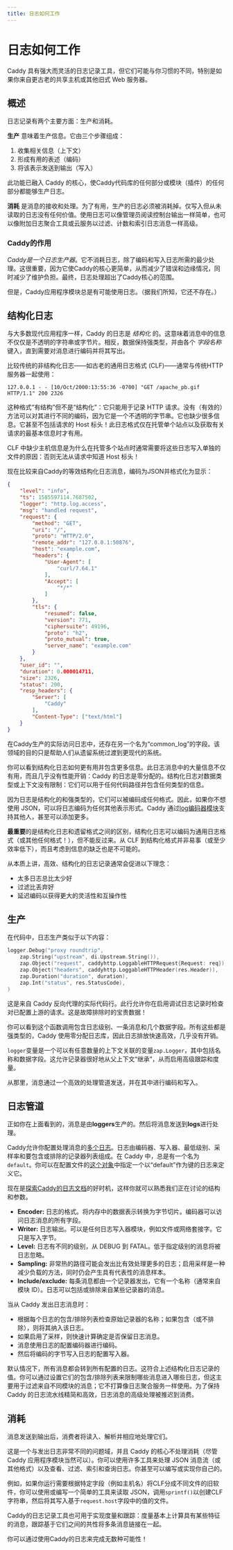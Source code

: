 ```yaml
---
title: 日志如何工作
---
```


日志如何工作
=================

Caddy 具有强大而灵活的日志记录工具，但它们可能与你习惯的不同，特别是如果你来自更古老的共享主机或其他旧式 Web 服务器。

## 概述

日志记录有两个主要方面：生产和消耗。

**生产** 意味着生产信息。它由三个步骤组成：

1. 收集相关信息（上下文）
2. 形成有用的表述（编码）
3. 将该表示发送到输出（写入）

此功能已融入 Caddy 的核心，使Caddy代码库的任何部分或模块（插件）的任何部分都能够生产日志。

**消耗** 是消息的接收和处理。为了有用，生产的日志必须被消耗掉。仅写入但从未读取的日志没有任何价值。使用日志可以像管理员阅读控制台输出一样简单，也可以像附加日志聚合工具或云服务以过滤、计数和索引日志消息一样高级。

### Caddy的作用

_Caddy是一个日志生产器_。它不消耗日志，除了编码和写入日志所需的最少处理。这很重要，因为它使Caddy的核心更简单，从而减少了错误和边缘情况，同时减少了维护负担。最终，日志处理超出了Caddy核心的范围。

但是，Caddy应用程序模块总是有可能使用日志。（据我们所知，它还不存在。）


## 结构化日志

与大多数现代应用程序一样，Caddy 的日志是 _结构化_ 的。这意味着消息中的信息不仅仅是不透明的字符串或字节片。相反，数据保持强类型，并由各个 _字段名称_ 键入，直到需要对消息进行编码并将其写出。

比较传统的非结构化日志——如古老的通用日志格式 (CLF)——通常与传统HTTP服务器一起使用：

```
127.0.0.1 - - [10/Oct/2000:13:55:36 -0700] "GET /apache_pb.gif HTTP/1.1" 200 2326
```

这种格式“有结构”但不是“结构化”：它只能用于记录 HTTP 请求。没有（有效的）方法可以对其进行不同的编码，因为它是一个不透明的字节串。它也缺少很多信息。它甚至不包括请求的 Host 标头！此日志格式仅在托管单个站点以及获取有关请求的最基本信息时才有用。

<aside class="tip">
	CLF 中缺少主机信息是为什么在托管多个站点时通常需要将这些日志写入单独的文件的原因：否则无法从请求中知道 Host 标头！
</aside>

现在比较来自Caddy的等效结构化日志消息，编码为JSON并格式化为显示：

```json
{
	"level": "info",
	"ts": 1585597114.7687502,
	"logger": "http.log.access",
	"msg": "handled request",
	"request": {
		"method": "GET",
		"uri": "/",
		"proto": "HTTP/2.0",
		"remote_addr": "127.0.0.1:50876",
		"host": "example.com",
		"headers": {
			"User-Agent": [
				"curl/7.64.1"
			],
			"Accept": [
				"*/*"
			]
		},
		"tls": {
			"resumed": false,
			"version": 771,
			"ciphersuite": 49196,
			"proto": "h2",
			"proto_mutual": true,
			"server_name": "example.com"
		}
	},
	"user_id": "",
	"duration": 0.000014711,
	"size": 2326,
	"status": 200,
	"resp_headers": {
		"Server": [
			"Caddy"
		],
		"Content-Type": ["text/html"]
	}
}
```

<aside class="tip">
	在Caddy生产的实际访问日志中，还存在另一个名为“common_log”的字段。该领域的目的只是帮助人们从遗留系统过渡到更现代的系统。
</aside>

你可以看到结构化日志如何更有用并包含更多信息。此日志消息中的大量信息不仅有用，而且几乎没有性能开销：Caddy 的日志是零分配的。结构化日志对数据类型或上下文没有限制：它们可以用于任何代码路径并包含任何类型的信息。

因为日志是结构化的和强类型的，它们可以被编码成任何格式。因此，如果你不想使用 JSON，可以将日志编码为任何其他表示形式。Caddy 通过[log编码器模块](/docs/json/logging/logs/encoder/)支持其他人，甚至可以添加更多。

**最重要**的是结构化日志和遗留格式之间的区别，结构化日志可以编码为通用日志格式（或其他任何格式！），但不能反过来。从 CLF 到结构化格式并非易事（或至少效率低下），而且考虑到信息的缺乏也是不可能的。

从本质上讲，高效、结构化的日志记录通常会促进以下理念：

- 太多日志总比太少好
- 过滤比丢弃好
- 延迟编码以获得更大的灵活性和互操作性
 

## 生产

在代码中，日志生产类似于以下内容：

```go
logger.Debug("proxy roundtrip",
	zap.String("upstream", di.Upstream.String()),
	zap.Object("request", caddyhttp.LoggableHTTPRequest{Request: req}),
	zap.Object("headers", caddyhttp.LoggableHTTPHeader(res.Header)),
	zap.Duration("duration", duration),
	zap.Int("status", res.StatusCode),
)
```

<aside class="tip">
	这是来自 Caddy 反向代理的实际代码行。此行允许你在启用调试日志记录时检查对已配置上游的请求。这是故障排除时的宝贵数据！
</aside>

你可以看到这个函数调用包含日志级别、一条消息和几个数据字段。所有这些都是强类型的，Caddy 使用零分配日志库，因此日志排放快速高效，几乎没有开销。

`logger`变量是一个可以有任意数量的上下文关联的变量`zap.Logger`，其中包括名称和数据字段。这允许记录器很好地从父上下文“继承”，从而启用高级跟踪和度量。

从那里，消息通过一个高效的处理管道发送，并在其中进行编码和写入。

## 日志管道

正如你在上面看到的，消息是由**loggers**生产的。然后将消息发送到**logs**进行处理。

Caddy允许你配置处理消息的[多个日志](/docs/json/logging/logs/)。日志由编码器、写入器、最低级别、采样率和要包含或排除的记录器列表组成。在 Caddy 中，总是有一个名为`default`。你可以在配置文件的[这个对象](/docs/json/logging/logs/)中指定一个以“default”作为键的日志来定义它。

<aside class="tip">
	现在是<a href="/docs/json/logging/">探索Caddy的日志文档</a>的好时机，这样你就可以熟悉我们正在讨论的结构和参数。
</aside>

- **Encoder:** 日志的格式。将内存中的数据表示转换为字节切片。编码器可以访问日志消息的所有字段。
- **Writer:** 日志输出。可以是任何日志写入器模块，例如文件或网络套接字。它只是写入字节。
- **Level:** 日志有不同的级别，从 DEBUG 到 FATAL。低于指定级别的消息将被日志忽略。
- **Sampling:** 非常热的路径可能会发出比有效处理更多的日志；启用采样是一种减少负载的方法，同时仍会产生具有代表性的消息样本。
- **Include/exclude:** 每条消息都由一个记录器发出，它有一个名称（通常来自模块 ID）。日志可以包括或排除来自某些记录器的消息。


当从 Caddy 发出日志消息时：

- 根据每个日志的包含/排除列表检查原始记录器的名称；如果包含（或不排除），则将其纳入该日志。
- 如果启用了采样，则快速计算确定是否保留日志消息。
- 消息使用日志的配置编码器进行编码。
- 然后将编码的字节写入日志的配置写入器。

默认情况下，所有消息都会转到所有配置的日志。这符合上述结构化日志记录的值。你可以通过设置它们的包含/排除列表来限制哪些消息进入哪些日志，但这主要用于过滤来自不同模块的消息；它不打算像日志聚合服务一样使用。为了保持 Caddy 的日志流水线精简和高效，日志消息的高级处理被推迟到消费。

## 消耗

消息发送到输出后，消费者将读入、解析并相应地处理它们。

这是一个与发出日志非常不同的问题域，并且 Caddy 的核心不处理消耗（尽管 Caddy 应用程序模块当然可以）。你可以使用许多工具来处理 JSON 消息流（或其他格式）以及查看、过滤、索引和查询日志。你甚至可以编写或实现你自己的。

例如，如果你运行需要根据特定字段（例如主机名）将CLF分成不同文件的旧软件，你可以使用或编写一个简单的工具来读取 JSON，调用`sprintf()`以创建CLF字符串，然后将其写入基于`request.host`字段中的值的文件。

Caddy的日志记录工具也可用于实现度量和跟踪：度量基本上计算具有某些特征的消息，跟踪基于它们之间的共性将多条消息链接在一起。

你可以通过使用Caddy的日志来完成无数种可能性！
